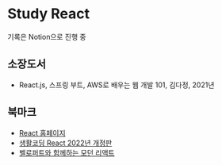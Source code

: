 # Study React

기록은 Notion으로 진행 중

## 소장도서
* React.js, 스프링 부트, AWS로 배우는 웹 개발 101, 김다정, 2021년

## 북마크
* [React 홈페이지](https://ko.reactjs.org/)
* [생활코딩 React 2022년 개정판](https://youtu.be/AoMv0SIjZL8)
* [벨로퍼트와 함께하는 모던 리액트](https://react.vlpt.us/)
